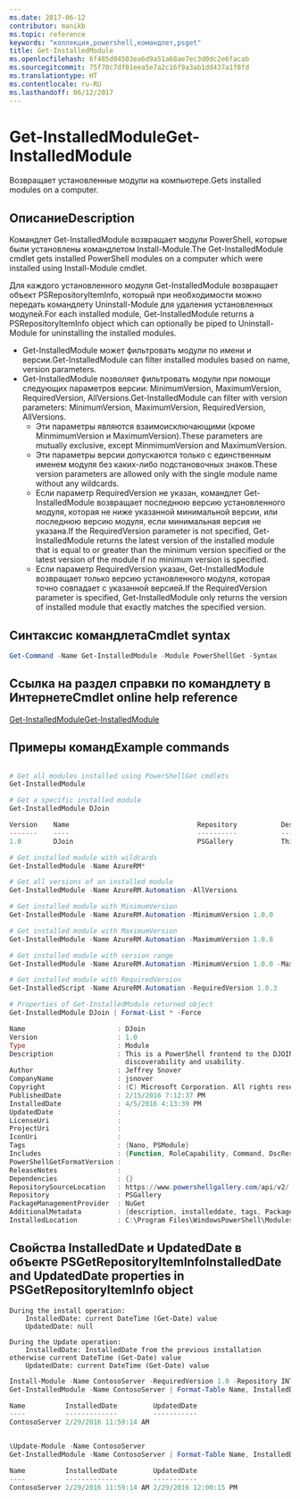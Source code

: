 ```yaml
---
ms.date: 2017-06-12
contributor: manikb
ms.topic: reference
keywords: "коллекция,powershell,командлет,psget"
title: Get-InstalledModule
ms.openlocfilehash: 6f485d04503ea6d9a51a68ae7ec3d0dc2e6facab
ms.sourcegitcommit: 75f70c7df01eea5e7a2c16f9a3ab1dd437a1f8fd
ms.translationtype: HT
ms.contentlocale: ru-RU
ms.lasthandoff: 06/12/2017
---
```

# <a name="get-installedmodule"></a><span data-ttu-id="5c0a7-103">Get-InstalledModule</span><span class="sxs-lookup"><span data-stu-id="5c0a7-103">Get-InstalledModule</span></span>

<span data-ttu-id="5c0a7-104">Возвращает установленные модули на компьютере.</span><span class="sxs-lookup"><span data-stu-id="5c0a7-104">Gets installed modules on a computer.</span></span>

## <a name="description"></a><span data-ttu-id="5c0a7-105">Описание</span><span class="sxs-lookup"><span data-stu-id="5c0a7-105">Description</span></span>

<span data-ttu-id="5c0a7-106">Командлет Get-InstalledModule возвращает модули PowerShell, которые были установлены командлетом Install-Module.</span><span class="sxs-lookup"><span data-stu-id="5c0a7-106">The Get-InstalledModule cmdlet gets installed PowerShell modules on a computer which were installed using Install-Module cmdlet.</span></span>

<span data-ttu-id="5c0a7-107">Для каждого установленного модуля Get-InstalledModule возвращает объект PSRepositoryItemInfo, который при необходимости можно передать командлету Uninstall-Module для удаления установленных модулей.</span><span class="sxs-lookup"><span data-stu-id="5c0a7-107">For each installed module, Get-InstalledModule returns a PSRepositoryItemInfo object which can optionally be piped to Uninstall-Module for uninstalling the installed modules.</span></span>

- <span data-ttu-id="5c0a7-108">Get-InstalledModule может фильтровать модули по имени и версии.</span><span class="sxs-lookup"><span data-stu-id="5c0a7-108">Get-InstalledModule can filter installed modules based on name, version parameters.</span></span>
- <span data-ttu-id="5c0a7-109">Get-InstalledModule позволяет фильтровать модули при помощи следующих параметров версии: MinimumVersion, MaximumVersion, RequiredVersion, AllVersions.</span><span class="sxs-lookup"><span data-stu-id="5c0a7-109">Get-InstalledModule can filter with version parameters: MinimumVersion, MaximumVersion, RequiredVersion, AllVersions.</span></span>
  - <span data-ttu-id="5c0a7-110">Эти параметры являются взаимоисключающими (кроме MinmimumVersion и MaximumVersion).</span><span class="sxs-lookup"><span data-stu-id="5c0a7-110">These parameters are mutually exclusive, except MinmimumVersion and MaximumVersion.</span></span>
  - <span data-ttu-id="5c0a7-111">Эти параметры версии допускаются только с единственным именем модуля без каких-либо подстановочных знаков.</span><span class="sxs-lookup"><span data-stu-id="5c0a7-111">These version parameters are allowed only with the single module name without any wildcards.</span></span>
  - <span data-ttu-id="5c0a7-112">Если параметр RequiredVersion не указан, командлет Get-InstalledModule возвращает последнюю версию установленного модуля, которая не ниже указанной минимальной версии, или последнюю версию модуля, если минимальная версия не указана.</span><span class="sxs-lookup"><span data-stu-id="5c0a7-112">If the RequiredVersion parameter is not specified, Get-InstalledModule returns the latest version of the installed module that is equal to or greater than the minimum version specified or the latest version of the module if no minimum version is specified.</span></span> 
  - <span data-ttu-id="5c0a7-113">Если параметр RequiredVersion указан, Get-InstalledModule возвращает только версию установленного модуля, которая точно совпадает с указанной версией.</span><span class="sxs-lookup"><span data-stu-id="5c0a7-113">If the RequiredVersion parameter is specified, Get-InstalledModule only returns the version of installed module that exactly matches the specified version.</span></span>

## <a name="cmdlet-syntax"></a><span data-ttu-id="5c0a7-114">Синтаксис командлета</span><span class="sxs-lookup"><span data-stu-id="5c0a7-114">Cmdlet syntax</span></span>
```powershell
Get-Command -Name Get-InstalledModule -Module PowerShellGet -Syntax
```

## <a name="cmdlet-online-help-reference"></a><span data-ttu-id="5c0a7-115">Ссылка на раздел справки по командлету в Интернете</span><span class="sxs-lookup"><span data-stu-id="5c0a7-115">Cmdlet online help reference</span></span>

[<span data-ttu-id="5c0a7-116">Get-InstalledModule</span><span class="sxs-lookup"><span data-stu-id="5c0a7-116">Get-InstalledModule</span></span>](http://go.microsoft.com/fwlink/?LinkId=526863)

## <a name="example-commands"></a><span data-ttu-id="5c0a7-117">Примеры команд</span><span class="sxs-lookup"><span data-stu-id="5c0a7-117">Example commands</span></span>

```powershell

# Get all modules installed using PowerShellGet cmdlets
Get-InstalledModule

# Get a specific installed module
Get-InstalledModule DJoin

Version    Name                                Repository           Description
-------    ----                                ----------           -----------
1.0        DJoin                               PSGallery            This is a PowerShell frontend to the DJOIN.exe c...

# Get installed module with wildcards
Get-InstalledModule -Name AzureRM*

# Get all versions of an installed module
Get-InstalledModule -Name AzureRM.Automation -AllVersions

# Get installed module with MinimumVersion
Get-InstalledModule -Name AzureRM.Automation -MinimumVersion 1.0.0

# Get installed module with MaximumVersion
Get-InstalledModule -Name AzureRM.Automation -MaximumVersion 1.0.8

# Get installed module with version range
Get-InstalledModule -Name AzureRM.Automation -MinimumVersion 1.0.0 -MaximumVersion 1.0.8

# Get installed module with RequiredVersion
Get-InstalledScript -Name AzureRM.Automation -RequiredVersion 1.0.3

# Properties of Get-InstalledModule returned object
Get-InstalledModule DJoin | Format-List * -Force

Name                       : DJoin
Version                    : 1.0
Type                       : Module
Description                : This is a PowerShell frontend to the DJOIN.exe command which provides better
                             discoverability and usability.
Author                     : Jeffrey Snover
CompanyName                : jsnover
Copyright                  : (C) Microsoft Corporation. All rights reserved.
PublishedDate              : 2/15/2016 7:12:37 PM
InstalledDate              : 4/5/2016 4:13:39 PM
UpdatedDate                :
LicenseUri                 :
ProjectUri                 :
IconUri                    :
Tags                       : {Nano, PSModule}
Includes                   : {Function, RoleCapability, Command, DscResource...}
PowerShellGetFormatVersion :
ReleaseNotes               :
Dependencies               : {}
RepositorySourceLocation   : https://www.powershellgallery.com/api/v2/
Repository                 : PSGallery
PackageManagementProvider  : NuGet
AdditionalMetadata         : {description, installeddate, tags, PackageManagementProvider...}
InstalledLocation          : C:\Program Files\WindowsPowerShell\Modules\DJoin\1.0

```



## <a name="installeddate-and-updateddate-properties-in-psgetrepositoryiteminfo-object"></a><span data-ttu-id="5c0a7-118">Свойства InstalledDate и UpdatedDate в объекте PSGetRepositoryItemInfo</span><span class="sxs-lookup"><span data-stu-id="5c0a7-118">InstalledDate and UpdatedDate properties in PSGetRepositoryItemInfo object</span></span>

    During the install operation:
        InstalledDate: current DateTime (Get-Date) value
        UpdatedDate: null

    During the Update operation:
        InstalledDate: InstalledDate from the previous installation otherwise current DateTime (Get-Date) value
        UpdatedDate: current DateTime (Get-Date) value

```powershell
Install-Module -Name ContosoServer -RequiredVersion 1.0 -Repository INT
Get-InstalledModule -Name ContosoServer | Format-Table Name, InstalledDate, UpdatedDate

Name          InstalledDate         UpdatedDate
----          -------------         -----------
ContosoServer 2/29/2016 11:59:14 AM


\Update-Module -Name ContosoServer
Get-InstalledModule -Name ContosoServer | Format-Table Name, InstalledDate, UpdatedDate

Name          InstalledDate         UpdatedDate
----          -------------         -----------
ContosoServer 2/29/2016 11:59:14 AM 2/29/2016 12:00:15 PM
```

